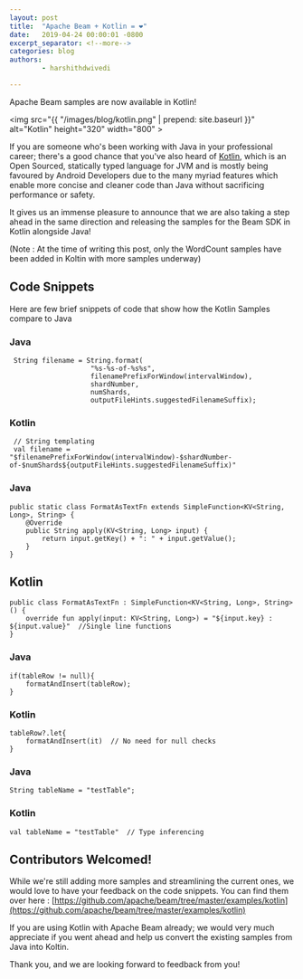 ```yaml
---
layout: post
title:  "Apache Beam + Kotlin = ❤️"
date:   2019-04-24 00:00:01 -0800
excerpt_separator: <!--more-->
categories: blog
authors:
        - harshithdwivedi

---
```

<!--
Licensed under the Apache License, Version 2.0 (the "License");
you may not use this file except in compliance with the License.
You may obtain a copy of the License at

http://www.apache.org/licenses/LICENSE-2.0

Unless required by applicable law or agreed to in writing, software
distributed under the License is distributed on an "AS IS" BASIS,
WITHOUT WARRANTIES OR CONDITIONS OF ANY KIND, either express or implied.
See the License for the specific language governing permissions and
limitations under the License.
-->


Apache Beam samples are now available in Kotlin!

<!--more-->

<img src="{{ "/images/blog/kotlin.png" | prepend: site.baseurl }}" alt="Kotlin" height="320" width="800" >

If you are someone who's been working with Java in your professional career; there's a good chance that you've also heard of [Kotlin](https://kotlinlang.org/), which is an Open Sourced, statically typed language for JVM and is mostly being favoured by Android Developers due to the many myriad features which enable more concise and cleaner code than Java without sacrificing performance or safety.

It gives us an immense pleasure to announce that we are also taking a step ahead in the same direction and releasing the samples for the Beam SDK in Kotlin alongside Java!
 
 (Note : At the time of writing this post, only the WordCount samples have been added in Koltin with more samples underway)


## Code Snippets
Here are few brief snippets of code that show how the Kotlin Samples compare to Java 

### Java

```
 String filename = String.format(
                    "%s-%s-of-%s%s",
                    filenamePrefixForWindow(intervalWindow),
                    shardNumber,
                    numShards,
                    outputFileHints.suggestedFilenameSuffix);
```

### Kotlin

```
 // String templating
 val filename = "$filenamePrefixForWindow(intervalWindow)-$shardNumber-of-$numShards${outputFileHints.suggestedFilenameSuffix)"  
```

### Java 

```
public static class FormatAsTextFn extends SimpleFunction<KV<String, Long>, String> {
    @Override
    public String apply(KV<String, Long> input) {
        return input.getKey() + ": " + input.getValue();
    }
}
```

## Kotlin

```
public class FormatAsTextFn : SimpleFunction<KV<String, Long>, String>() {
    override fun apply(input: KV<String, Long>) = "${input.key} : ${input.value}"  //Single line functions
}
```

### Java

```
if(tableRow != null){
    formatAndInsert(tableRow);
}
```

### Kotlin

```
tableRow?.let{
    formatAndInsert(it)  // No need for null checks
}
```

### Java

```
String tableName = "testTable";
```

### Kotlin

```
val tableName = "testTable"  // Type inferencing
```

## Contributors Welcomed!

While we're still adding more samples and streamlining the current ones, we would love to have your feedback on the code snippets.
You can find them over here : [https://github.com/apache/beam/tree/master/examples/kotlin](https://github.com/apache/beam/tree/master/examples/kotlin)

If you are using Kotlin with Apache Beam already; we would very much appreciate if you went ahead and help us convert the existing samples from Java into Koltin.

Thank you, and we are looking forward to feedback from you!